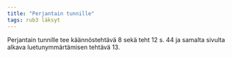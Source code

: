 ```yaml
---
title: "Perjantain tunnille"
tags: rub3 läksyt
---
```


Perjantain tunnille tee käännöstehtävä 8 sekä teht 12 s. 44 ja samalta sivulta alkava luetunymmärtämisen tehtävä 13.
